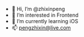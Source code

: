 - 👋 Hi, I’m @zhixinpeng
- 👀 I’m interested in Frontend
- 🌱 I’m currently learning iOS
- 📫 pengzhixin@live.com
